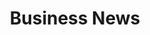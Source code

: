 ---
layout: blog/standard
title: Business News
description: Welcome to our journal. Here you can find the latest company news and business articles.
pagination:
  enabled: true
---